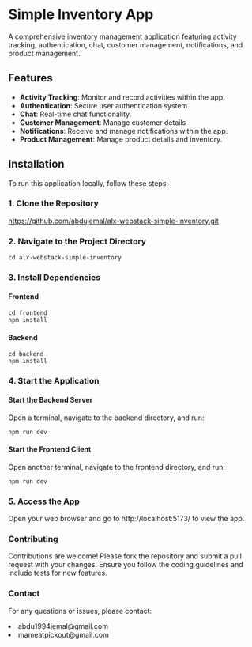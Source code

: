 # Simple Inventory App

A comprehensive inventory management application featuring activity tracking, authentication, chat, customer management, notifications, and product management.

## Features

- **Activity Tracking**: Monitor and record activities within the app.
- **Authentication**: Secure user authentication system.
- **Chat**: Real-time chat functionality.
- **Customer Management**: Manage customer details
- **Notifications**: Receive and manage notifications within the app.
- **Product Management**: Manage product details and inventory.

## Installation

To run this application locally, follow these steps:

### 1. Clone the Repository

https://github.com/abdujemal/alx-webstack-simple-inventory.git

### 2. Navigate to the Project Directory

<code>cd alx-webstack-simple-inventory</code>

### 3. Install Dependencies

#### Frontend

<code>cd frontend</code><br>
<code>npm install</code>

#### Backend

<code>cd backend</code><br>
<code>npm install</code>

### 4. Start the Application

#### Start the Backend Server

Open a terminal, navigate to the backend directory, and run:

<code>npm run dev</code>

#### Start the Frontend Client

 Open another terminal, navigate to the frontend directory, and run:

<code>npm run dev</code>

### 5. Access the App

Open your web browser and go to http://localhost:5173/ to view the app.

### Contributing

Contributions are welcome! Please fork the repository and submit a pull request with your changes. Ensure you follow the coding guidelines and include tests for new features.

### Contact

For any questions or issues, please contact:

<li>abdu1994jemal@gmail.com</li>
<li>mameatpickout@gmail.com</li>



